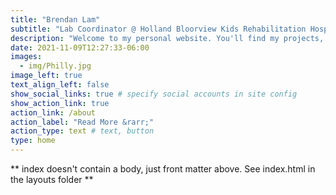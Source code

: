 ```yaml
---
title: "Brendan Lam"
subtitle: "Lab Coordinator @ Holland Bloorview Kids Rehabilitation Hospital"
description: "Welcome to my personal website. You'll find my projects, research, and blog posts here."
date: 2021-11-09T12:27:33-06:00
images:
  - img/Philly.jpg
image_left: true
text_align_left: false
show_social_links: true # specify social accounts in site config
show_action_link: true
action_link: /about
action_label: "Read More &rarr;"
action_type: text # text, button
type: home
---
```


** index doesn't contain a body, just front matter above.
See index.html in the layouts folder **
